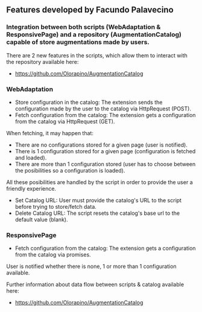 ## Features developed by Facundo Palavecino

### Integration between both scripts (WebAdaptation & ResponsivePage) and a repository (AugmentationCatalog) capable of store augmentations made by users.

There are 2 new features in the scripts, which allow them to interact with the repository available here:
- https://github.com/Olorapino/AugmentationCatalog

### WebAdaptation

- Store configuration in the catalog: The extension sends the configuration made by the user to the catalog via HttpRequest (POST).
- Fetch configuration from the catalog: The extension gets a configuration from the catalog via HttpRequest (GET). 

When fetching, it may happen that:
- There are no configurations stored for a given page (user is notified).
- There is 1 configuration stored for a given page (configuration is fetched and loaded).
- There are more than 1 configuration stored (user has to choose between the posibilities so a configuration is loaded).

All these posibilities are handled by the script in order to provide the user a friendly experience.

- Set Catalog URL: User must provide the catalog's URL to the script before trying to store/fetch data.
- Delete Catalog URL: The script resets the catalog's base url to the default value (blank).

### ResponsivePage

- Fetch configuration from the catalog: The extension gets a configuration from the catalog via promises.

User is notified whether there is none, 1 or more than 1 configuration available.

Further information about data flow between scripts & catalog available here:
- https://github.com/Olorapino/AugmentationCatalog
